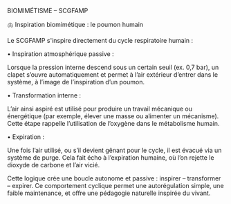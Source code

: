 BIOMIMÉTISME – SCGFAMP

🫁 Inspiration biomimétique : le poumon humain

Le SCGFAMP s'inspire directement du cycle respiratoire humain :

• Inspiration atmosphérique passive :

  Lorsque la pression interne descend sous un certain seuil (ex. 0,7 bar), un clapet s’ouvre automatiquement et permet à l’air extérieur d’entrer dans le système, à l’image de l’inspiration d’un poumon.

• Transformation interne :

  L’air ainsi aspiré est utilisé pour produire un travail mécanique ou énergétique (par exemple, élever une masse ou alimenter un mécanisme). Cette étape rappelle l’utilisation de l’oxygène dans le métabolisme humain.

• Expiration : 

  Une fois l’air utilisé, ou s’il devient gênant pour le cycle, il est évacué via un système de purge. Cela fait écho à l’expiration humaine, où l’on rejette le dioxyde de carbone et l’air vicié.

Cette logique crée une boucle autonome et passive : inspirer – transformer – expirer. Ce comportement cyclique permet une autorégulation simple, une faible maintenance, et offre une pédagogie naturelle inspirée du vivant.
